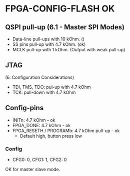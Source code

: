 # FPGA-CONFIG-FLASH OK
## QSPI pull-up (6.1 - Master SPI Modes)

- Data-line pull-ups with 10 kOhm. ()
- SS pins pull-up with 4.7 kOhm. (ok)
- MCLK pull-up with 1 kOhm. (Output with weak pull-up)


## JTAG
(6. Configuration Considerations)

- TDI, TMS, TDO: pul-up with 4.7 kOhm
- TCK: pull-down with 4.7 kOhm

## Config-pins
- INITn: 4.7 kOhm - ok
- FPGA_DONE: 4.7 kOhm - ok
- FPGA_RESETH / PROGRAMb: 4.7 kOhm pull-up - ok
	- Default high, button press low

### Config
- CFG0: 0, CFG1: 1, CFG2: 0

OK for master slave mode.

# 